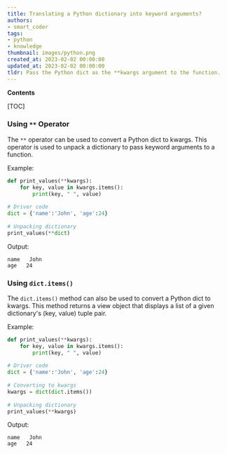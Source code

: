 ```yaml
---
title: Translating a Python dictionary into keyword arguments?
authors:
- smart_coder
tags:
- python
- knowledge
thumbnail: images/python.png
created_at: 2023-02-02 00:00:00
updated_at: 2023-02-02 00:00:00
tldr: Pass the Python dict as the **kwargs argument to the function.
---
```


**Contents**

[TOC]

### Using `**` Operator
The `**` operator can be used to convert a Python dict to kwargs. This operator is used to unpack a dictionary to pass keyword arguments to a function. 

Example:
```python
def print_values(**kwargs): 
    for key, value in kwargs.items(): 
        print(key, " ", value) 
  
# Driver code 
dict = {'name':'John', 'age':24} 
  
# Unpacking dictionary 
print_values(**dict) 
```
Output:
```
name   John
age   24
```

### Using `dict.items()`
The `dict.items()` method can also be used to convert a Python dict to kwargs. This method returns a view object that displays a list of a given dictionary's (key, value) tuple pair. 

Example:
```python
def print_values(**kwargs): 
    for key, value in kwargs.items(): 
        print(key, " ", value) 
  
# Driver code 
dict = {'name':'John', 'age':24} 
  
# Converting to kwargs 
kwargs = dict(dict.items()) 
  
# Unpacking dictionary 
print_values(**kwargs) 
```
Output:
```
name   John
age   24
```

